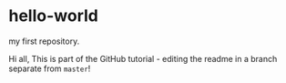 # hello-world
my first repository.


Hi all,
This is part of the GitHub tutorial - editing the readme in a branch separate from `master`!

